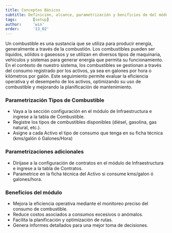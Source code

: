 ```yaml
---
title: Conceptos Básicos
subtitle: Definición, alcance, parametrización y benificios de del módulo de combustibles.
tags:       [setup]
author:     'win'
order:      '13_02'
---
```


Un combustible es una sustancia que se utiliza para producir energía, generalmente a través de la combustión. Los combustibles pueden ser líquidos, sólidos o gaseosos y se utilizan en diversos tipos de maquinaria, vehículos y sistemas para generar energía que permita su funcionamiento. En el contexto de nuestro sistema, los combustibles se gestionan a través del consumo registrado por los activos, ya sea en galones por hora o kilómetros por galón. Este seguimiento permite evaluar la eficiencia operativa y el desempeño de los activos, optimizando su uso de combustible y mejorando la planificación de mantenimiento.


### Parametrización Tipos de Combustible

- Vaya a la sección configuración en el módulo de <a class="btn cl-white bg-blue px-3">Infraestructura</a>
e ingrese a la tabla de Combustible.
- Registre los tipos de combustibles disponibles (diésel, gasolina, gas natural, etc.).
- Asigne a cada Activo el tipo de consumo que tenga en su ficha técnica (kms/galón ó Galones/Hora)



### Parametrizaciones adicionales

- Diríjase a la configuración de contratos en el módulo de <a class="btn cl-white bg-blue px-3">Infraestructura</a> e ingrese a la tabla de Contratos.
- Parametrice en la ficha técnica del Activo si consume kms/galon ó galones/hora.


### Beneficios del módulo


- Mejora la eficiencia operativa mediante el monitoreo preciso del consumo de combustible.
- Reduce costos asociados a consumos excesivos o anómalos.
- Facilita la planificación y optimización de rutas.
- Genera informes detallados para una mejor toma de decisiones.




